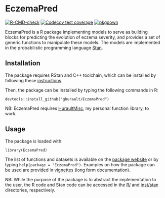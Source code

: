 # EczemaPred

<!-- badges: start -->
[![R-CMD-check](https://github.com/ghurault/EczemaPred/workflows/R-CMD-check/badge.svg)](https://github.com/ghurault/EczemaPred/actions)
[![Codecov test coverage](https://codecov.io/gh/ghurault/EczemaPred/branch/main/graph/badge.svg)](https://codecov.io/gh/ghurault/EczemaPred?branch=main)
[![pkgdown](https://github.com/ghurault/EczemaPred/workflows/pkgdown/badge.svg)](https://github.com/ghurault/EczemaPred/actions)
<!-- badges: end -->

EczemaPred is a R package implementing models to serve as building blocks for predicting the evolution of eczema severity, and provides a set of generic functions to manipulate these models.
The models are implemented in the probabilistic programming language [Stan](https://mc-stan.org/).

## Installation

The package requires RStan and C++ toolchain, which can be installed by following these [instructions](https://github.com/stan-dev/rstan/wiki/RStan-Getting-Started).

Then, the package can be installed by typing the following commands in R:
```
devtools::install_github("ghurault/EczemaPred")
```

NB: EczemaPred requires [HuraultMisc](https://github.com/ghurault/HuraultMisc), my personal function library, to work.

## Usage

The package is loaded with:
```
library(EczemaPred)
```

The list of functions and datasets is available on the [package website](https://ghurault.github.io/EczemaPred/) or by typing `help(package = "EczemaPred")`.
Examples on how the package can be used are provided in [vignettes](https://ghurault.github.io/EczemaPred/articles/) (long form documentation).

NB: While the purpose of the package is to abstract the implementation to the user, the R code and Stan code can be accessed in the [R/](R/) and [inst/stan](inst/stan) directories, respectively.
